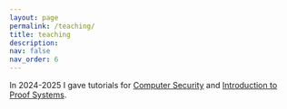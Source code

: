 ```yaml
---
layout: page
permalink: /teaching/
title: teaching
description:
nav: false
nav_order: 6
---
```


In 2024-2025 I gave tutorials for [Computer Security](https://www.cs.ox.ac.uk/teaching/courses/2024-2025/security/) and [Introduction to Proof Systems](https://www.cs.ox.ac.uk/teaching/courses/2024-2025/IPS/).
